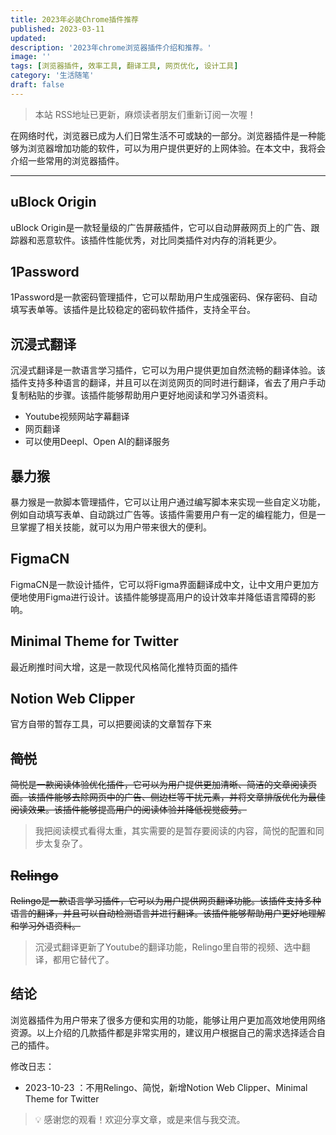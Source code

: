 ```yaml
---
title: 2023年必装Chrome插件推荐
published: 2023-03-11
updated: 
description: '2023年chrome浏览器插件介绍和推荐。'
image: ''
tags: [浏览器插件, 效率工具, 翻译工具, 网页优化, 设计工具]
category: '生活随笔'
draft: false
---
```


> 本站 RSS地址已更新，麻烦读者朋友们重新订阅一次喔！

在网络时代，浏览器已成为人们日常生活不可或缺的一部分。浏览器插件是一种能够为浏览器增加功能的软件，可以为用户提供更好的上网体验。在本文中，我将会介绍一些常用的浏览器插件。

---

## uBlock Origin

uBlock Origin是一款轻量级的广告屏蔽插件，它可以自动屏蔽网页上的广告、跟踪器和恶意软件。该插件性能优秀，对比同类插件对内存的消耗更少。

## 1Password

1Password是一款密码管理插件，它可以帮助用户生成强密码、保存密码、自动填写表单等。该插件是比较稳定的密码软件插件，支持全平台。

## 沉浸式翻译

沉浸式翻译是一款语言学习插件，它可以为用户提供更加自然流畅的翻译体验。该插件支持多种语言的翻译，并且可以在浏览网页的同时进行翻译，省去了用户手动复制粘贴的步骤。该插件能够帮助用户更好地阅读和学习外语资料。

- Youtube视频网站字幕翻译
- 网页翻译
- 可以使用Deepl、Open AI的翻译服务

## 暴力猴

暴力猴是一款脚本管理插件，它可以让用户通过编写脚本来实现一些自定义功能，例如自动填写表单、自动跳过广告等。该插件需要用户有一定的编程能力，但是一旦掌握了相关技能，就可以为用户带来很大的便利。

## FigmaCN

FigmaCN是一款设计插件，它可以将Figma界面翻译成中文，让中文用户更加方便地使用Figma进行设计。该插件能够提高用户的设计效率并降低语言障碍的影响。

## Minimal Theme for Twitter

最近刷推时间大增，这是一款现代风格简化推特页面的插件

## Notion Web Clipper

官方自带的暂存工具，可以把要阅读的文章暂存下来

## ~~简悦~~

~~简悦是一款阅读体验优化插件，它可以为用户提供更加清晰、简洁的文章阅读页面。该插件能够去除网页中的广告、侧边栏等干扰元素，并将文章排版优化为最佳阅读效果。该插件能够提高用户的阅读体验并降低视觉疲劳。~~

> 我把阅读模式看得太重，其实需要的是暂存要阅读的内容，简悦的配置和同步太复杂了。
> 

## ~~Relingo~~

~~Relingo是一款语言学习插件，它可以为用户提供网页翻译功能。该插件支持多种语言的翻译，并且可以自动检测语言并进行翻译。该插件能够帮助用户更好地理解和学习外语资料。~~

> 沉浸式翻译更新了Youtube的翻译功能，Relingo里自带的视频、选中翻译，都用它替代了。
> 

## 结论

浏览器插件为用户带来了很多方便和实用的功能，能够让用户更加高效地使用网络资源。以上介绍的几款插件都是非常实用的，建议用户根据自己的需求选择适合自己的插件。

修改日志：

- 2023-10-23 ：不用Relingo、简悦，新增Notion Web Clipper、Minimal Theme for Twitter

> 💡 感谢您的观看！欢迎分享文章，或是来信与我交流。